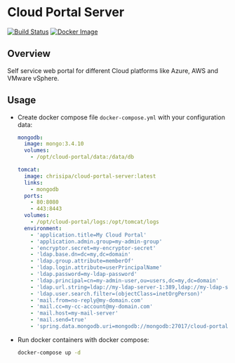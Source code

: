 # Cloud Portal Server

[![Build Status](https://papke.it/jenkins/buildStatus/icon?job=cloud-portal)](https://papke.it/jenkins/job/cloud-portal/)
[![Docker Image](https://img.shields.io/badge/docker%20image-available-blue.svg)](https://hub.docker.com/r/chrisipa/cloud-portal-server/)

## Overview

Self service web portal for different Cloud platforms like Azure, AWS and VMware vSphere.

## Usage

* Create docker compose file `docker-compose.yml` with your configuration data:

  ```yml
  mongodb:
    image: mongo:3.4.10
    volumes:
      - /opt/cloud-portal/data:/data/db

  tomcat:
    image: chrisipa/cloud-portal-server:latest
    links:
      - mongodb
    ports:
      - 80:8080
      - 443:8443
    volumes:
      - /opt/cloud-portal/logs:/opt/tomcat/logs
    environment:
      - 'application.title=My Cloud Portal'
      - 'application.admin.group=my-admin-group'
      - 'encryptor.secret=my-encryptor-secret'
      - 'ldap.base.dn=dc=my,dc=domain'
      - 'ldap.group.attribute=memberOf'
      - 'ldap.login.attribute=userPrincipalName'
      - 'ldap.password=my-ldap-password'
      - 'ldap.principal=cn=my-admin-user,ou=users,dc=my,dc=domain'
      - 'ldap.url.string=ldap://my-ldap-server-1:389,ldap://my-ldap-server-2:389'
      - 'ldap.user.search.filter=(objectClass=inetOrgPerson)'
      - 'mail.from=no-reply@my-domain.com'
      - 'mail.cc=my-cc-account@my-domain.com'
      - 'mail.host=my-mail-server'
      - 'mail.send=true'
      - 'spring.data.mongodb.uri=mongodb://mongodb:27017/cloud-portal'
  ```

* Run docker containers with docker compose:

  ```bash
  docker-compose up -d
  ```